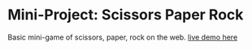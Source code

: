 # Mini-Project: Scissors Paper Rock
Basic mini-game of scissors, paper, rock on the web. <a href="https://anthonydwan.github.io/odin_scissors_paper_rock/">live demo here</a>
